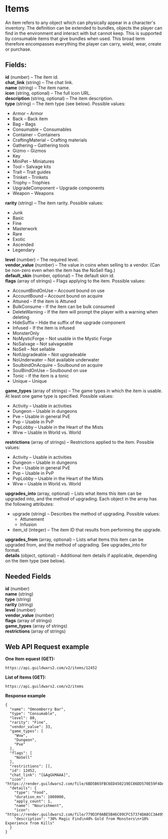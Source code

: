 # Items
An item refers to any object which can physically appear in a character's inventory. The definition can be extended to bundles, objects the player can find in the environment and interact with but cannot keep. This is supported by consumable items that give bundles when used. This broad term therefore encompasses everything the player can carry, wield, wear, create or purchase. 

## Fields:  
**id** (number) – The item id.  
**chat_link** (string) – The chat link.  
**name** (string) – The item name.  
**icon** (string, optional) – The full icon URL.  
**description** (string, optional) – The item description.  
**type** (string) – The item type (see below). Possible values:  
- Armor – Armor
- Back – Back item
- Bag – Bags
- Consumable – Consumables
- Container – Containers
- CraftingMaterial – Crafting materials
- Gathering – Gathering tools
- Gizmo – Gizmos
- Key
- MiniPet – Miniatures
- Tool – Salvage kits
- Trait – Trait guides
- Trinket – Trinkets
- Trophy – Trophies
- UpgradeComponent – Upgrade components
- Weapon – Weapons

**rarity** (string) – The item rarity. Possible values:  
- Junk
- Basic
- Fine
- Masterwork
- Rare
- Exotic
- Ascended
- Legendary  

**level** (number) – The required level.  
**vendor_value** (number) – The value in coins when selling to a vendor. (Can be non-zero even when the item has the NoSell flag.)  
**default_skin** (number, optional) – The default skin id.  
**flags** (array of strings) – Flags applying to the item. Possible values:  
- AccountBindOnUse – Account bound on use
- AccountBound – Account bound on acquire
- Attuned - If the item is Attuned
- BulkConsume - If the item can be bulk consumed
- DeleteWarning - If the item will prompt the player with a warning when deleting
- HideSuffix – Hide the suffix of the upgrade component
- Infused - If the item is infused
- MonsterOnly
- NoMysticForge – Not usable in the Mystic Forge
- NoSalvage – Not salvageable
- NoSell – Not sellable
- NotUpgradeable – Not upgradeable
- NoUnderwater – Not available underwater
- SoulbindOnAcquire – Soulbound on acquire
- SoulBindOnUse – Soulbound on use
- Tonic - If the item is a tonic
- Unique – Unique  

**game_types** (array of strings) – The game types in which the item is usable. At least one game type is specified.  Possible values:
- Activity – Usable in activities
- Dungeon – Usable in dungeons
- Pve – Usable in general PvE
- Pvp – Usable in PvP
- PvpLobby – Usable in the Heart of the Mists
- Wvw – Usable in World vs. World  

**restrictions** (array of strings) – Restrictions applied to the item. Possible values:
- Activity – Usable in activities
- Dungeon – Usable in dungeons
- Pve – Usable in general PvE
- Pvp – Usable in PvP
- PvpLobby – Usable in the Heart of the Mists
- Wvw – Usable in World vs. World  

**upgrades_into** (array, optional) – Lists what items this item can be upgraded into, and the method of upgrading. Each object in the array has the following attributes:
- upgrade (string) – Describes the method of upgrading. Possible values:
    - Attunement
    - Infusion    
- item_id (integer) – The item ID that results from performing the upgrade.  

**upgrades_from** (array, optional) – Lists what items this item can be upgraded from, and the method of upgrading. See upgrades_into for format.  
**details** (object, optional) – Additional item details if applicable, depending on the item type (see below).  

## Needed Fields  
**id** (number)  
**name** (string)  
**type** (string)  
**rarity** (string)  
**level** (number)  
**vendor_value** (number)  
**flags** (array of strings)  
**game_types** (array of strings)  
**restrictions** (array of strings)  

## Web API Request example
**One Item equest (GET):**  
```
https://api.guildwars2.com/v2/items/12452
```
**List of Items (GET):**  
```
https://api.guildwars2.com/v2/items
```
**Response example**
```
{
  "name": "Omnomberry Bar",
  "type": "Consumable",
  "level": 80,
  "rarity": "Fine",
  "vendor_value": 33,
  "game_types": [
    "Wvw",
    "Dungeon",
    "Pve"
  ],
  "flags": [
    "NoSell"
  ],
  "restrictions": [],
  "id": 12452,
  "chat_link": "[&AgGkMAAA]",
  "icon": "https://render.guildwars2.com/file/6BD5B65FBC6ED450219EC86DD570E59F4DA3791F/433643.png",
  "details": {
    "type": "Food",
    "duration_ms": 1800000,
    "apply_count": 1,
    "name": "Nourishment",
    "icon": "https://render.guildwars2.com/file/779D3F0ABE5B46C09CFC57374DA8CC3A495F291C/436367.png",
    "description": "30% Magic Find\n40% Gold from Monsters\n+10% Experience from Kills"
  }
}
```